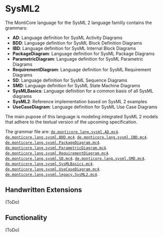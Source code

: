 # SysML2
The MontiCore language for the SysML 2 language familly contains the grammars:
- **AD**: Language definition for SysML Activity Diagrams
- **BDD**: Language definition for SysML Block Definition Diagrams
- **IBD**: Language definition for SysML Internal Block Diagrams
- **PackageDiagram**: Language definition for SysML Package Diagrams
- **ParametricDiagram**: Language definition for SysML Parametric Diagrams
- **RequirementDiagram**: Language definition for SysML Requirement Diagrams
- **SD**: Language definition for SysML Sequence Diagrams
- **SMD**: Language definition for SysML State Machine Diagrams
- **SysMLBasics**: Language definition for a common basis of all SysML diagrams
- **SysML2**: Reference implementation based on SysML 2 examples
- **UseCaseDiagram**: Language definition for SysML Use Case Diagrams



The main pupose of this language is modeling integrated SysML 2 models that 
adhere to the textual version of the upcoming specification. 

The grammar file are:
 [`de.monticore.lang.sysml.AD.mc4`][ADGrammar].
 [`de.monticore.lang.sysml.BDD.mc4`][BDDGrammar].
 [`de.monticore.lang.sysml.IBD.mc4`][IBDGrammar].
 [`de.monticore.lang.sysml.PackageDiagram.mc4`][PackageDiagramGrammar].
 [`de.monticore.lang.sysml.ParametricDiagram.mc4`][ParametricDiagramGrammar].
 [`de.monticore.lang.sysml.RequirementDiagram.mc4`][RequirementDiagramGrammar].
 [`de.monticore.lang.sysml.SD.mc4`][SDGrammar].
 [`de.monticore.lang.sysml.SMD.mc4`][SMDGrammar].
 [`de.monticore.lang.sysml.SysMLBasics.mc4`][SysMLBasicsGrammar].
 [`de.monticore.lang.sysml.UseCaseDiagram.mc4`][UseCaseDiagramGrammar].
 [`de.monticore.lang.sysml.legacy.SysML2.mc4`][SysML2Grammar].


## Handwritten Extensions
(ToDo)

## Functionality
(ToDo)
  

[ADGrammar]: https://git.rwth-aachen.de/monticore/sysml/sysml_2/-/blob/master/sysml2-language/src/main/grammars/de/monticore/lang/sysml/AD.mc4
[BDDGrammar]: https://git.rwth-aachen.de/monticore/sysml/sysml_2/-/blob/master/sysml2-language/src/main/grammars/de/monticore/lang/sysml/BDD.mc4
[IBDGrammar]: https://git.rwth-aachen.de/monticore/sysml/sysml_2/-/blob/master/sysml2-language/src/main/grammars/de/monticore/lang/sysml/IBD.mc4
[PackageDiagramGrammar]: https://git.rwth-aachen.de/monticore/sysml/sysml_2/-/blob/master/sysml2-language/src/main/grammars/de/monticore/lang/sysml/PackageDiagram.mc4
[ParametricDiagramGrammar]: https://git.rwth-aachen.de/monticore/sysml/sysml_2/-/blob/master/sysml2-language/src/main/grammars/de/monticore/lang/sysml/ParametricDiagram.mc4
[RequirementDiagramGrammar]: https://git.rwth-aachen.de/monticore/sysml/sysml_2/-/blob/master/sysml2-language/src/main/grammars/de/monticore/lang/sysml/RequirementDiagram.mc4
[SDGrammar]: https://git.rwth-aachen.de/monticore/sysml/sysml_2/-/blob/master/sysml2-language/src/main/grammars/de/monticore/lang/sysml/SD.mc4
[SMDGrammar]: https://git.rwth-aachen.de/monticore/sysml/sysml_2/-/blob/master/sysml2-language/src/main/grammars/de/monticore/lang/sysml/SMD.mc4
[SysMLBasicsGrammar]: https://git.rwth-aachen.de/monticore/sysml/sysml_2/-/blob/master/sysml2-language/src/main/grammars/de/monticore/lang/sysml/SysMLBasics.mc4
[UseCaseDiagramGrammar]: https://git.rwth-aachen.de/monticore/sysml/sysml_2/-/blob/master/sysml2-language/src/main/grammars/de/monticore/lang/sysml/UseCaseDiagram.mc4
[SysML2Grammar]: https://git.rwth-aachen.de/monticore/sysml/sysml_2/-/blob/master/sysml2-language/src/main/grammars/de/monticore/lang/sysml/legacy/SysML2.mc4

